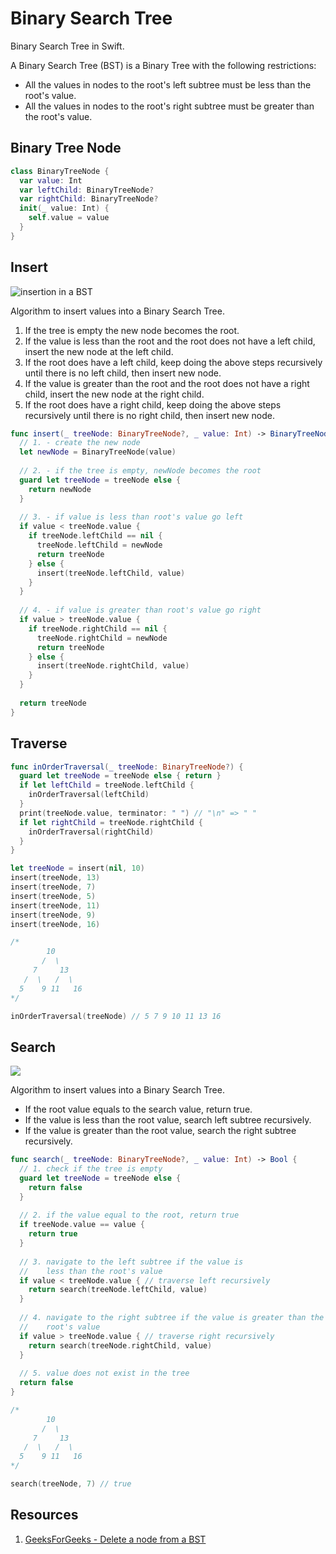 # Binary Search Tree

Binary Search Tree in Swift.

A Binary Search Tree (BST) is a Binary Tree with the following restrictions: 

* All the values in nodes to the root's left subtree must be less than the root's value. 
* All the values in nodes to the root's right subtree must be greater than the root's value. 

## Binary Tree Node 

```swift 
class BinaryTreeNode {
  var value: Int
  var leftChild: BinaryTreeNode?
  var rightChild: BinaryTreeNode?
  init(_ value: Int) {
    self.value = value
  }
}
```

## Insert

![insertion in a BST](https://user-images.githubusercontent.com/1819208/100107840-17f65d00-2e38-11eb-86d9-9b1739a8905c.PNG)

Algorithm to insert values into a Binary Search Tree. 

1. If the tree is empty the new node becomes the root. 
2. If the value is less than the root and the root does not have a left child, insert the new node at the left child. 
3. If the root does have a left child, keep doing the above steps recursively until there is no left child, then insert new node. 
4. If the value is greater than the root and the root does not have a right child, insert the new node at the right child. 
5. If the root does have a right child, keep doing the above steps recursively until there is no right child, then insert new node. 


```swift 
func insert(_ treeNode: BinaryTreeNode?, _ value: Int) -> BinaryTreeNode? {
  // 1. - create the new node
  let newNode = BinaryTreeNode(value)
  
  // 2. - if the tree is empty, newNode becomes the root
  guard let treeNode = treeNode else {
    return newNode
  }
  
  // 3. - if value is less than root's value go left
  if value < treeNode.value {
    if treeNode.leftChild == nil {
      treeNode.leftChild = newNode
      return treeNode
    } else {
      insert(treeNode.leftChild, value)
    }
  }
  
  // 4. - if value is greater than root's value go right
  if value > treeNode.value {
    if treeNode.rightChild == nil {
      treeNode.rightChild = newNode
      return treeNode
    } else {
      insert(treeNode.rightChild, value)
    }
  }
  
  return treeNode
}
```

## Traverse

```swift 
func inOrderTraversal(_ treeNode: BinaryTreeNode?) {
  guard let treeNode = treeNode else { return }
  if let leftChild = treeNode.leftChild {
    inOrderTraversal(leftChild)
  }
  print(treeNode.value, terminator: " ") // "\n" => " "
  if let rightChild = treeNode.rightChild {
    inOrderTraversal(rightChild)
  }
}

let treeNode = insert(nil, 10)
insert(treeNode, 13)
insert(treeNode, 7)
insert(treeNode, 5)
insert(treeNode, 11)
insert(treeNode, 9)
insert(treeNode, 16)

/*
        10
       /  \
     7     13
   /  \   /  \
  5    9 11   16
*/

inOrderTraversal(treeNode) // 5 7 9 10 11 13 16
```

## Search 

![](https://user-images.githubusercontent.com/1819208/99878738-6fe15980-2bd5-11eb-9980-372f9ff77293.jpg)

Algorithm to insert values into a Binary Search Tree. 

* If the root value equals to the search value, return true. 
* If the value is less than the root value, search left subtree recursively. 
* If the value is greater than the root value, search the right subtree recursively. 

```swift 
func search(_ treeNode: BinaryTreeNode?, _ value: Int) -> Bool {
  // 1. check if the tree is empty
  guard let treeNode = treeNode else {
    return false
  }
  
  // 2. if the value equal to the root, return true
  if treeNode.value == value {
    return true
  }
  
  // 3. navigate to the left subtree if the value is
  //    less than the root's value
  if value < treeNode.value { // traverse left recursively
    return search(treeNode.leftChild, value)
  }
  
  // 4. navigate to the right subtree if the value is greater than the
  //    root's value
  if value > treeNode.value { // traverse right recursively
    return search(treeNode.rightChild, value)
  }
  
  // 5. value does not exist in the tree
  return false
}

/*
        10
       /  \
     7     13
   /  \   /  \
  5    9 11   16
*/

search(treeNode, 7) // true 
```

## Resources 

1. [GeeksForGeeks - Delete a node from a BST](https://www.geeksforgeeks.org/binary-search-tree-set-2-delete/)
